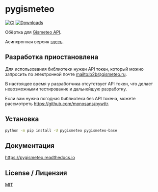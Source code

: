 # pygismeteo

[![CI](https://github.com/monosans/pygismeteo/actions/workflows/ci.yml/badge.svg)](https://github.com/monosans/pygismeteo/actions/workflows/ci.yml)
[![Downloads](https://static.pepy.tech/badge/pygismeteo)](https://pepy.tech/project/pygismeteo)

Обёртка для [Gismeteo API](https://gismeteo.ru/api/).

Асинхронная версия [здесь](https://github.com/monosans/aiopygismeteo).

## Разработка приостановлена

Для использования библиотеки нужен API токен, который можно запросить по электронной почте <mailto:b2b@gismeteo.ru>.

В настоящее время у разработчика отсутствует API токен, что делает невозможными тестирование и дальнейшую разработку.

Если вам нужна погодная библиотека без API токена, можете рассмотреть <https://github.com/monosans/pywttr>.

## Установка

```bash
python -m pip install -U pygismeteo pygismeteo-base
```

## Документация

<https://pygismeteo.readthedocs.io>

## License / Лицензия

[MIT](https://github.com/monosans/pygismeteo/blob/main/LICENSE)
